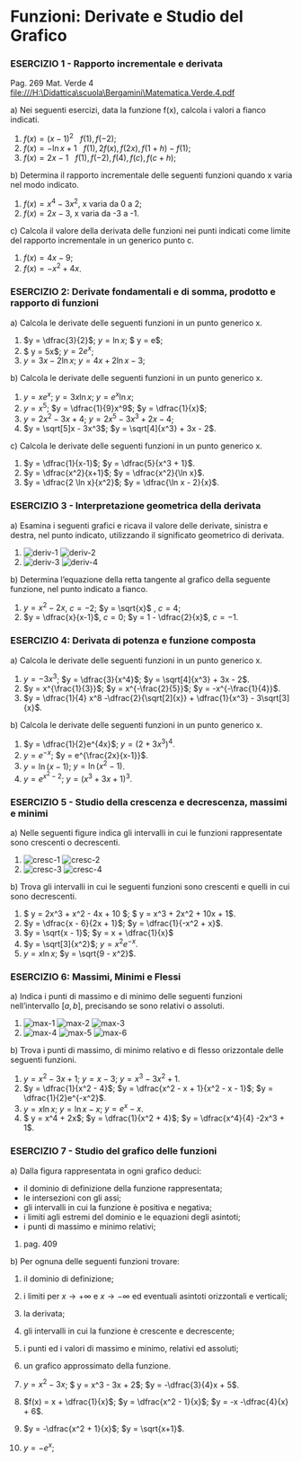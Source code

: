 # Funzioni: Derivate e Studio del Grafico

### ESERCIZIO 1 - Rapporto incrementale e derivata

Pag. 269 Mat. Verde 4 [file:///H:\Didattica\scuola\Bergamini\Matematica.Verde.4.pdf](H:\Didattica\scuola\Bergamini\Matematica.Verde.4.pdf)

a) Nei seguenti esercizi, data la funzione f(x), calcola i valori a fianco indicati.  

1. $f(x)=(x-1)^2 \:\:\: f(1), f(-2)$; 
1. $f(x)=-\ln x + 1 \:\:\: f(1), 2f(x), f(2x), f(1 + h) - f(1)$; 
1. $f(x)=2x-1 \:\:\: f(1), f(-2), f(4), f(c), f(c+h)$;  

b) Determina il rapporto incrementale delle seguenti funzioni quando x varia nel modo indicato.

1. $f (x) = x^4 - 3x^2$,  x varia da 0 a 2;
2. $f (x) = 2x - 3$,   x varia da -3 a -1.

c) Calcola il valore della derivata delle funzioni nei punti indicati come limite del rapporto incrementale in un generico punto c.

1. $f(x) = 4x - 9$;
2. $f(x) =-x^2 + 4x$. 



### ESERCIZIO 2: Derivate fondamentali e di somma, prodotto e rapporto di funzioni

a) Calcola le derivate delle seguenti funzioni in un punto generico x.

1.  $y = \dfrac{3}{2}$;    $y = \ln x$;     $ y = e$;
2. $ y = 5x$;    $y = 2e^x$;
3. $y = 3x - 2 \ln x$;    $y = 4x + 2 \ln x - 3$;

b) Calcola le derivate delle seguenti funzioni in un punto generico x.

1. $y = xe^x$;    $y = 3x \ln x$;    $y = e^x \ln x$;
2. $y = x^5$;    $y = \dfrac{1}{9}x^9$;    $y = \dfrac{1}{x}$;
3. $y = 2x^2 - 3x + 4$;    $y = 2x^5 - 3x^3 + 2x - 4$;
4. $y = \sqrt[5]x - 3x^3$;    $y = \sqrt[4]{x^3} + 3x - 2$. 

c) Calcola le derivate delle seguenti funzioni in un punto generico x.

1. $y = \dfrac{1}{x-1}$;    $y = \dfrac{5}{x^3 + 1}$.
2. $y = \dfrac{x^2}{x+1}$;    $y = \dfrac{x^2}{\ln x}$.
3. $y = \dfrac{2 \ln x}{x^2}$;    $y = \dfrac{\ln x - 2}{x}$.



### ESERCIZIO 3 - Interpretazione geometrica della derivata

a) Esamina i seguenti grafici e ricava il valore delle derivate, sinistra e destra, nel punto indicato, utilizzando il significato geometrico di derivata.

1. ![deriv-1](img\deriv-1.png)                       ![deriv-2](img\deriv-2.png)
2. ![deriv-3](img\deriv-3.png)                  ![deriv-4](img\deriv-4.png)

b) Determina l’equazione della retta tangente al grafico della seguente funzione, nel punto indicato a fianco.

1. $y = x^2 - 2x$, $c = - 2$;    $y = \sqrt{x}$ , $c = 4$;
2. $y = \dfrac{x}{x-1}$, $c = 0$;    $y = 1 - \dfrac{2}{x}$, $c = -1$.



### ESERCIZIO 4: Derivata di potenza e funzione composta

a) Calcola le derivate delle seguenti funzioni in un punto generico x.

1. $y = -3x^3$;    $y = \dfrac{3}{x^4}$;    $y = \sqrt[4]{x^3} + 3x - 2$. 
2. $y = x^{\frac{1}{3}}$;    $y = x^{-\frac{2}{5}}$;    $y = -x^{-\frac{1}{4}}$.
3. $y = \dfrac{1}{4} x^8 -\dfrac{2}{\sqrt[2]{x}} + \dfrac{1}{x^3} - 3\sqrt[3]{x}$. 

b) Calcola le derivate delle seguenti funzioni in un punto generico x.

1. $y = \dfrac{1}{2}e^{4x}$;    $y = (2 + 3x^3)^4$.
2. $y = e^{-x}$;    $y = e^{\frac{2x}{x-1}}$.
3. $y = \ln (x-1)$;    $y = \ln (x^2-1)$.
4. $y = e^{x^2 -2}$;    $y = (x^3 + 3x + 1)^3$.



### ESERCIZIO 5 - Studio della crescenza e decrescenza, massimi e minimi

a) Nelle seguenti figure indica gli intervalli in cui le funzioni rappresentate sono crescenti o decrescenti.

1. ![cresc-1](img\cresc-1.png)      ![cresc-2](img\cresc-2.png)
2. ![cresc-3](img\cresc-3.png)     ![cresc-4](img\cresc-4.png)

b) Trova gli intervalli in cui le seguenti funzioni sono crescenti e quelli in cui sono decrescenti.

1. $ y = 2x^3 + x^2 - 4x + 10 $;    $ y = x^3 + 2x^2 + 10x + 1$.
2. $y = \dfrac{x - 6}{2x + 1}$;    $y = \dfrac{1}{-x^2 + x}$.
3. $y = \sqrt{x - 1}$;    $y = x + \dfrac{1}{x}$
4. $y = \sqrt[3]{x^2}$;    $y = x^2 e^{-x}$.
5. $y = x \ln x$;    $y = \sqrt{9 - x^2}$.



### ESERCIZIO 6: Massimi, Minimi e Flessi

a) Indica i punti di massimo e di minimo delle seguenti funzioni nell’intervallo $[a, b]$, precisando se sono relativi o assoluti.

1. ![max-1](img\max-1.png)    ![max-2](img\max-2.png)    ![max-3](img\max-3.png) 
2. ![max-4](img\max-4.png)     ![max-5](img\max-5.png)     ![max-6](img\max-6.png)  

b) Trova i punti di massimo, di minimo relativo e di flesso orizzontale delle seguenti funzioni.

1. $y = x^2 - 3x + 1$;     $y = x - 3$;     $y = x^3 - 3x^2 + 1$.
2. $y = \dfrac{1}{x^2 - 4}$;     $y = \dfrac{x^2 - x + 1}{x^2 - x - 1}$;     $y = \dfrac{1}{2}e^{-x^2}$.
3. $y = x \ln x$;    $y = \ln x - x$;     $y = e^x - x$.
4. $ y = x^4 + 2x$;    $y = \dfrac{1}{x^2 + 4}$;    $y = \dfrac{x^4}{4} -2x^3 + 1$.



### ESERCIZIO 7 - Studio del grafico delle funzioni

a) Dalla figura rappresentata in ogni grafico deduci:
- il dominio di definizione della funzione rappresentata;
- le intersezioni con gli assi;
- gli intervalli in cui la funzione è positiva e negativa;
- i limiti agli estremi del dominio e le equazioni degli asintoti;
- i punti di massimo e minimo relativi;

1. pag. 409



b) Per ognuna delle seguenti funzioni trovare:

1. il dominio di definizione;
2. i limiti per $x \rightarrow +\infty$ e $x \rightarrow -\infty$ ed eventuali asintoti orizzontali e verticali;
3. la derivata;
4. gli intervalli in cui la funzione è crescente e decrescente;
5. i punti ed i valori di massimo e minimo, relativi ed assoluti;
6. un grafico approssimato della funzione.

1. $y = x^2 - 3x$;    $ y = x^3 - 3x + 2$;    $y = -\dfrac{3}{4}x + 5$.
1. $f(x) = x + \dfrac{1}{x}$;    $y = \dfrac{x^2 - 1}{x}$;    $y = -x -\dfrac{4}{x} + 6$.
1. $y = -\dfrac{x^2 + 1}{x}$;    $y = \sqrt{x+1}$.
1. $y = -e^x$;

